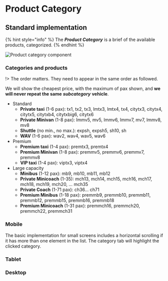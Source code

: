 # Product Category

## Standard implementation

{% hint style="info" %}
The _**Product Category**_ is a brief of the available products, categorized.
{% endhint %}

![Product category component](../.gitbook/assets/productcategory.png)

### Categories and products

!&gt; The order matters. They need to appear in the same order as followed.

We will show the cheapest price, with the maximum of pax shown, and **we will never repeat the same** _**subcategory**_ **vehicle**.

* Standard
  * **Private taxi** \(1-6 pax\): tx1, tx2, tx3, lmtx3, lmtx4, tx4, citytx3, citytx4, citytx5, citytxb4, citytxbig6, citytx6
  * **Private Minivan** \(1-8 pax\): lmmv5, mv5, lmmv6, lmmv7, mv7, lmmv8, mv8
  * **Shuttle** \(no min., no max.\): expsh, expsh5, sh10, sh
  * **WAV** \(1-6 pax\): wav2, wav4, wav5, wav6
* Premium
  * **Premium taxi** \(1-4 pax\): premtx3, premtx4
  * **Premium Minivan** \(1-8 pax\): premmv5, premmv6, premmv7, premmv8
  * **VIP taxi** \(1-4 pax\): viptx3, viptx4
* Large capacity
  * **Minibus** \(1-12 pax\): mb9, mb10, mb11, mb12
  * **Private Minicoach** \(1-35\): mch13, mch14, mch15, mch16, mch17, mch18, mch19, mch20, … mch35
  * **Private Coach** \(1-71 pax\): ch36… ch71
  * **Premium Minibus** \(1-18 pax\): premmb9, premmb10, premmb11, premmb12, premmb15, premmb16, premmb18 
  * **Premium Minicoach** \(1-31 pax\): premmch16, premmch20, premmch22, premmch31

### Mobile

The basic implementation for small screens includes a horizontal scrolling if it has more than one element in the list. The category tab will highlight the clicked category.

### Tablet

### Desktop

